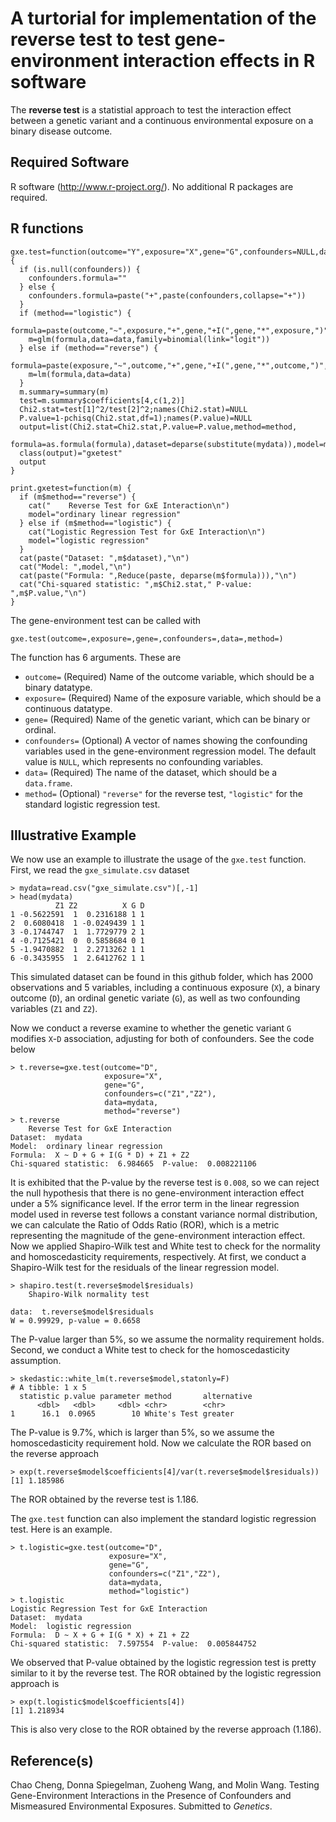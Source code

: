 # A turtorial for implementation of the **reverse test** to test gene-environment interaction effects in R software

The **reverse test** is a statistial approach to test the interaction effect between a genetic variant and a continuous environmental exposure on a binary disease outcome.

## Required Software

R software (http://www.r-project.org/). No additional R packages are required.

## R functions

```{r}
gxe.test=function(outcome="Y",exposure="X",gene="G",confounders=NULL,data,method="reverse") {
  if (is.null(confounders)) {
    confounders.formula=""
  } else {
    confounders.formula=paste("+",paste(confounders,collapse="+"))
  }
  if (method=="logistic") {
    formula=paste(outcome,"~",exposure,"+",gene,"+I(",gene,"*",exposure,")",confounders.formula)
    m=glm(formula,data=data,family=binomial(link="logit"))
  } else if (method=="reverse") {
    formula=paste(exposure,"~",outcome,"+",gene,"+I(",gene,"*",outcome,")",confounders.formula)
    m=lm(formula,data=data)
  }
  m.summary=summary(m)
  test=m.summary$coefficients[4,c(1,2)]
  Chi2.stat=test[1]^2/test[2]^2;names(Chi2.stat)=NULL
  P.value=1-pchisq(Chi2.stat,df=1);names(P.value)=NULL
  output=list(Chi2.stat=Chi2.stat,P.value=P.value,method=method,
              formula=as.formula(formula),dataset=deparse(substitute(mydata)),model=m)
  class(output)="gxetest"
  output
}

print.gxetest=function(m) {
  if (m$method=="reverse") {
    cat("    Reverse Test for GxE Interaction\n")
    model="ordinary linear regression"
  } else if (m$method=="logistic") {
    cat("Logistic Regression Test for GxE Interaction\n")
    model="logistic regression"
  }
  cat(paste("Dataset: ",m$dataset),"\n")
  cat("Model: ",model,"\n")
  cat(paste("Formula: ",Reduce(paste, deparse(m$formula))),"\n")
  cat("Chi-squared statistic: ",m$Chi2.stat," P-value: ",m$P.value,"\n")
}
```

The gene-environment test can be called with
```
gxe.test(outcome=,exposure=,gene=,confounders=,data=,method=)
```
The function has 6 arguments. These are
* `outcome=` (Required) Name of the outcome variable, which should be a binary datatype.
* `exposure=` (Required) Name of the exposure variable, which should be a continuous datatype.
* `gene=` (Required) Name of the genetic variant, which can be binary or ordinal.
* `confounders=` (Optional) A vector of names showing the confounding variables used in the gene-environment regression model. The default value is `NULL`, which represents no confounding variables. 
* `data=` (Required) The name of the dataset, which should be a `data.frame`.
* `method=` (Optional) `"reverse"` for the reverse test, `"logistic"` for the standard logistic regression test.

## Illustrative Example

We now use an example to illustrate the usage of the `gxe.test` function. First, we read the `gxe_simulate.csv` dataset
```
> mydata=read.csv("gxe_simulate.csv")[,-1]
> head(mydata)
          Z1 Z2          X G D
1 -0.5622591  1  0.2316188 1 1
2  0.6080418  1 -0.0249439 1 1
3 -0.1744747  1  1.7729779 2 1
4 -0.7125421  0  0.5858684 0 1
5 -1.9470882  1  2.2713262 1 1
6 -0.3435955  1  2.6412762 1 1
```
This simulated dataset can be found in this github folder, which has 2000 observations and 5 variables, including a continuous exposure (`X`), a binary outcome (`D`), an ordinal genetic variate (`G`), as well as two confounding variables (`Z1` and `Z2`). 

Now we conduct a reverse examine to whether the genetic variant `G` modifies `X`-`D` association, adjusting for both of confounders. See the code below
```
> t.reverse=gxe.test(outcome="D",
                     exposure="X",
                     gene="G",
                     confounders=c("Z1","Z2"),
                     data=mydata,
                     method="reverse")
> t.reverse
    Reverse Test for GxE Interaction
Dataset:  mydata 
Model:  ordinary linear regression 
Formula:  X ~ D + G + I(G * D) + Z1 + Z2 
Chi-squared statistic:  6.984665  P-value:  0.008221106
```
It is exhibited that the P-value by the reverse test is `0.008`, so we can reject the null hypothesis that there is no gene-environment interaction effect under a 5% significance level. If the error term in the linear regression model used in reverse test follows a constant variance normal distribution, we can calculate the Ratio of Odds Ratio (ROR), which is a metric representing the magnitude of the gene-environment interaction effect. Now we applied Shapiro-Wilk test and White test to check for the normality and homoscedasticity requirements, respectively. At first, we conduct a Shapiro-Wilk test for the residuals of the linear regression model.
```
> shapiro.test(t.reverse$model$residuals)
	Shapiro-Wilk normality test

data:  t.reverse$model$residuals
W = 0.99929, p-value = 0.6658
```
The P-value larger than 5%, so we assume the normality requirement holds. Second, we conduct a White test to check for the homoscedasticity assumption.
```
> skedastic::white_lm(t.reverse$model,statonly=F)
# A tibble: 1 x 5
  statistic p.value parameter method       alternative
      <dbl>   <dbl>     <dbl> <chr>        <chr>      
1      16.1  0.0965        10 White's Test greater    
```
The P-value is 9.7%, which is larger than 5%, so we assume the homoscedasticity requirement hold. Now we calculate the ROR based on the reverse approach
```
> exp(t.reverse$model$coefficients[4]/var(t.reverse$model$residuals))
[1] 1.185986
```
The ROR obtained by the reverse test is 1.186. 

The `gxe.test` function can also implement the standard logistic regression test. Here is an example.
```
> t.logistic=gxe.test(outcome="D",
                      exposure="X",
                      gene="G",
                      confounders=c("Z1","Z2"),
                      data=mydata,
                      method="logistic")
> t.logistic
Logistic Regression Test for GxE Interaction
Dataset:  mydata 
Model:  logistic regression 
Formula:  D ~ X + G + I(G * X) + Z1 + Z2 
Chi-squared statistic:  7.597554  P-value:  0.005844752 
```
We observed that P-value obtained by the logistic regression test is pretty similar to it by the reverse test. The ROR obtained by the logistic regression approach is
```
> exp(t.logistic$model$coefficients[4])
[1] 1.218934
```
This is also very close to the ROR obtained by the reverse approach (1.186).

## Reference(s)

Chao Cheng, Donna Spiegelman, Zuoheng Wang, and Molin Wang. Testing Gene-Environment Interactions in the Presence of Confounders and Mismeasured Environmental
Exposures. Submitted to *Genetics*.
